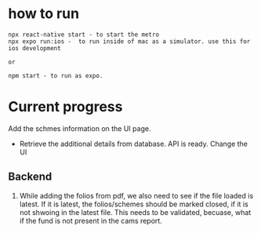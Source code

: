 # how to run
```
npx react-native start - to start the metro
npx expo run:ios -  to run inside of mac as a simulator. use this for ios development

or

npm start - to run as expo.
```



# Current progress
Add the schmes information on the UI page.
- Retrieve the additional details from database. API is ready. Change the UI


## Backend
1. While adding the folios from pdf, we also need to see if the file loaded is latest. If it is latest, the folios/schemes should be marked closed, if it is not shwoing in the latest file. This needs to be validated, becuase, what if the fund is not present in the cams report.
